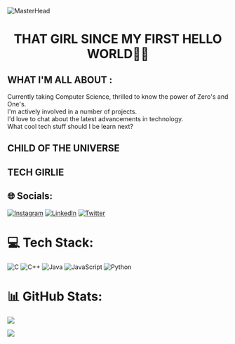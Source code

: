 ![MasterHead](https://media.giphy.com/media/26tn33aiTi1jkl6H6/giphy.gif)

<h1 align="center">THAT GIRL SINCE MY FIRST HELLO WORLD👋🏾 </h1>
<h2> WHAT I'M ALL ABOUT :</h2>
Currently taking Computer Science, thrilled to know the power of Zero's and One's.</br>
I'm actively involved in a number of projects.</br>
I'd love to chat about the latest advancements in technology.</br>
What cool tech stuff should I be learn next?</br>

## CHILD OF THE UNIVERSE


## TECH GIRLIE<br>


## 🌐 Socials:
[![Instagram](https://img.shields.io/badge/Instagram-%23E4405F.svg?logo=Instagram&logoColor=white)](https://instagram.com/__joankinoti__) [![LinkedIn](https://img.shields.io/badge/LinkedIn-%230077B5.svg?logo=linkedin&logoColor=white)](https://linkedin.com/in/-Joan-Kinoti) [![Twitter](https://img.shields.io/badge/Twitter-%231DA1F2.svg?logo=Twitter&logoColor=white)](https://twitter.com/_JoanKinoti_) 

# 💻 Tech Stack:
![C](https://img.shields.io/badge/c-%2300599C.svg?style=plastic&logo=c&logoColor=white) ![C++](https://img.shields.io/badge/c++-%2300599C.svg?style=plastic&logo=c%2B%2B&logoColor=white) ![Java](https://img.shields.io/badge/java-%23ED8B00.svg?style=plastic&logo=java&logoColor=white) ![JavaScript](https://img.shields.io/badge/javascript-%23323330.svg?style=plastic&logo=javascript&logoColor=%23F7DF1E) ![Python](https://img.shields.io/badge/python-3670A0?style=plastic&logo=python&logoColor=ffdd54) 
# 📊 GitHub Stats:
![](https://github-readme-stats.vercel.app/api/top-langs/?username=Kinotijoan&theme=react&hide_border=true&include_all_commits=false&count_private=true&layout=compact)


[![](https://visitcount.itsvg.in/api?id=Kinotijoan&icon=1&color=1)](https://visitcount.itsvg.in)

<!-- Proudly created with GPRM ( https://gprm.itsvg.in ) -->

